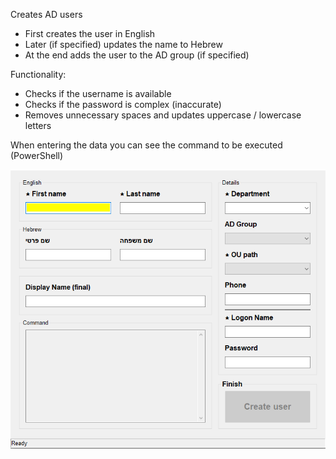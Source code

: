 
Creates AD users

* First creates the user in English
* Later (if specified) updates the name to Hebrew
* At the end adds the user to the AD group (if specified)

Functionality:
* Checks if the username is available
* Checks if the password is complex (inaccurate)
* Removes unnecessary spaces and updates uppercase / lowercase letters

When entering the data you can see the command to be executed (PowerShell)

![alt text](https://github.com/benny779/ADUserCreator/blob/main/examle.png?raw=true)
